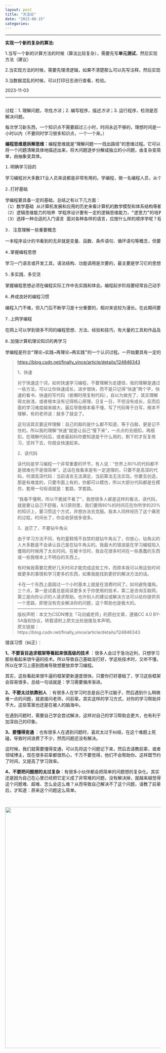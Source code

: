 ```yaml
---
layout: post
title: "方法论"
date: "2022-08-15"
categories: 
---
```

<hr />
<p><strong>实现一个新的复杂的算法:</strong></p>

<p>1.当写一个新的计算方法的时候（算法比较复杂），需要先写<strong>单元测试</strong>，然后实现方法（建议）</p>

<p>2.当实现方法的时候，需要先理清逻辑，如果不清楚那么可以先写注释，然后实现</p>

<p>3.当数据混乱的时候，可以打印日志进行查看，检验。</p>

<p>2023-11-03</p>

<hr />
<p><br />
过程：1. 理解问题，寻找<em>方法</em>；2. 编写程序，描述<em>方法</em>；3. 运行程序，检测是否解决问题。</p>

<p>每次学习新东西，一个知识点不需要超过三小时，时间永远不够的，理想时间是一小时以内（不要同时学习很多知识点，一个一个来。）</p>

<p><strong>编程思维是拆解思维：</strong><span style="color:#121212">编程思维就是&ldquo;理解问题一一找出路径&quot;的思维过程。它可以将一个问题清晰具体地描述出来，将大问题逐步分解成独立的小问题，由复杂变简单，由抽象变具体。</span></p>

<pre>
1.明确学习目的 

学习编程对大多数IT业人员来说都是非常有用的。学编程，做一名编程人员，从个人角度讲，可以解决在软件使用中所遇到的问题，改进现有软件，可以为自己找到一份理想的工作添加重要得砝码，有利于在求职道路上谋得一个好的职位；从国家的角度，可以为中国的软件产业做出应有的贡献，一名优秀的程序员永远是被争夺的对象。学习编程还能 锻炼思维，使我们的逻辑思维更加严密；能够不断享受到创新的乐趣，将一直有机会走在高科技的前沿，因为程序设计本身是一种创造性的工作。知识经济时代给我们带来了无限的机会，要想真正掌握计算机技术，并在IT行业里干出一番事业来，有所作为，具有一定的编程能力是一个基本条件和要求。 

2.打好基础 

学编程要具备一定的基础，总结之有以下几方面： 
（1）数学基础 从计算机发展和应用的历史来看计算机的数学模型和体系结构等都是有数学家提出的，最早的计算机也是为数值计算而设计的。因此，要学好计算机就要有一定的数学基础，出学者有高中水平就差不多了。 
（2）逻辑思维能力的培养 学程序设计要有一定的逻辑思维能力，&ldquo;逻思力&rdquo;的培养要长时间的实践锻炼。要想成为一名优秀的程序员，最重要的是掌握编程思想。要做到这一点必须在反复的实践、观察、分析、比较、总结中逐渐地积累。因此在学习编程过程中，我们不必等到什么都完全明白了才去动手实践，只要明白了大概，就要敢于自己动手去体验。谁都有第一次。有些问题只有通过实践后才能明白，也只有实践才能把老师和书上的知识变成自己的，高手都是这样成材的。 
（3）选择一种合适的入门语言 面对各种各样的语言，应按什么样的顺序学呢？程序设计工具不外乎如下几类： 1）本地开发 应用软件开发的工具有：Visual Basic 、Delphi 、VC++ ( C++ Builder ) 等；数据库开发工具有：Visual Foxpro 、Oracle Developer 、Power Builder 等。 2）跨平台开发 开发工具如 Java 等。 3）网络开发 对客户端开发工具如：Java Script 等；对服务器开发工具如：PHP 、ASP 、JSP 、ISAPI 、NSAPI 、CGI 等。 以上不同的环境下几种开发工具中 VB 法简单并容易理解，界面设计是可设化的，易学、易用。选 VB 作为入门的方向对出学者是较为适合的。 

3. 注意理解一些重要概念 

一本程序设计的书看到的无非就是变量、函数、条件语句、循环语句等概念，但要真正能进行编程应用，需要深入理解这些概念，在理解的基础上应用，不要只简单地学习语法、结构，而要吃透针对这些语法、结构的应用例子，做到举一反三，触类旁通。 

4.掌握编程思想 

学习一门语言或开发工具，语法结构、功能调用是次要的，最主要是学习它的思想。例如学习 VC 就要学习 Windows 的内在机理、什么是线程......；学习 COM 就要知道 VTALBE 、类厂、接口、idl......，关键是学一种思想，有了思想，那么我们就可以触类旁通。 

5.多实践、多交流 

掌握编程思想必须在编程实际工作中去实践和体会。编程起步阶段要经常自己动手设计程序，具体设计时不要拘泥于固定的思维方式，遇到问题要多想几种解决的方案。这就要多交流，各人的思维方式不同、角度各异，各有高招，通过交流可不断吸收别人的长处，丰富编程实践，帮助自己提高水平。亲自动手进行程序设计是创造性思维应用的体现，也是培养逻辑思维的好方法。 

6.养成良好的编程习惯 

编程入门不难，但入门后不断学习是十分重要的，相对来说较为漫长。在此期间要注意养成一些良好的编程习惯。编程风格的好坏很大程度影响程序质量。良好的编程风格可以使程序结构清晰合理，且使程序代码便于维护。如代码的缩进编排、变量命令规则的一致性、代码的注释等。 

7.上网学编程 

在网上可以学到很多不同的编程思想、方法、经验和技巧，有大量的工具和作品及相关的辅导材料供下载。例如网站&ldquo;编程课堂&rdquo;（<a href="http://best.yeah.net/" rel="nofollow" target="_blank">http://best.yeah.net/</a>）主要以 VB 和 Delph；教学和交流为主，提供大量实用技巧；网站&ldquo;现在时编程学园&rdquo;（<a href="http://pshool.yeah.net/" rel="nofollow" target="_blank">http://pshool.yeah.net/</a>）是专门介绍C、VC、VB、Delphi 等的综合编程网站；网站&ldquo; VB 编程乐园 &rdquo;（<a href="http://www.vbeden.com/" rel="nofollow" target="_blank">http://www.vbeden.com/</a>）提供内容丰富而且实用的编程技术文章、精选控件、源代码下载、计算机考试、相关软件以及编程书籍推荐等等。 

8.加强计算机理论知识的再学习 

学编程是符合&ldquo;理论&rarr;实践&rarr;再理论&rarr;再实践&rdquo;的一个认识过程。一开始要具有一定的计算机理论基础知识，包括编程所需的数学基础知识，具备了入门的条件，就可以开始编程的实践，从实践中可以发现问题需要加强计算机理论知识的再学习。程序人人皆可编，但当你发现编到一定程度很难再提高的时候，就要回头来学习一些计算机科学和数学基础理论。</pre>

<blockquote>
<p><a href="https://blog.csdn.net/finally_vince/article/details/124846343">https://blog.csdn.net/finally_vince/article/details/124846343</a></p>

<p>1、快速</p>

<p>对于快速这个词，如何快速学习编程，不要理解为走捷径，我的理解是通过一些方法，可以让你快速成长，进步很快，而不是只记得&ldquo;快速&rdquo;两个字，快速的看书、快速的写代码（偷懒时用复制代码），自以为做完了，其实理解得太肤浅，或者根本没有记得核心原理，日复一日，不但没有成长，反而后面的学习难度越来越大，最后导致根本看不懂，写了代码等于白写，根本不理解，有的老师说：敲多了就会了。</p>

<p>这句话其实要这样理解：自己的敲的是什么都不知道，等于白敲，更是记不住的。所以我的理解&ldquo;快速&rdquo;就是让自己&ldquo;慢下来&rdquo;，一点点的去细扣，再细扣，在理解代码后，或者最起码你要知道是干什么用的，剩下的才反复练习，坚持下去，你就会快速起来。</p>

<p>2、读代码</p>

<p>读代码是学习编程一个非常重要的环节，有人说：&ldquo;世界上80%的代码都不是很难也不是很简单&rdquo;。这话在我看来是有一定道理的，只要不是高深的代码，何谓高深代码：当前语言无法满足，当前算法无法实现。你要去创造，那是有难度的，只要市面上有的，你都可以模仿，所以大部分代码都是在模仿，套用一句俗语就是：套路，学套路。</p>

<p>&ldquo;我看不懂啊，所以干脆就不看了&rdquo;，我想很多人都是这样的看法，读代码，就是要让自己不舒服，8/2原则里，我们要用80%的时间花在你所学的20%的知识上，要习惯这个方式，并想办法去克服。我本人同样经历了这个痛苦的过程，时间长了，你会收获很多很多。</p>

<p>3、迷茫了，不要钻牛角尖</p>

<p>由于学习方法不同，有的童鞋情不自禁的就钻牛角尖了，你放心，钻角尖的人大多数是不会承认自己是在钻牛角尖的。我最大的错误是在学习编程陷入僵局的时候用了太长时间。在被卡住时，我会花很多时间在一些愚蠢的东西或一些我根本上不明白的东西上。</p>

<p>有时候我需要花费好几天时间才能完成这些工作，而原本我可以用这些时间做更多的事情和学习更多的东西，如果我能找到更好的解决方法的话。</p>

<p>卡在一个东西上面超过一个小时基本上就是在浪费时间了。如何避免僵局。三个点，第一是试着总是阅读更多关于你使用的技术，第二是咨询互联网，第三是向你认识的人请求帮助。也许别人的建议或解决方法可以给你提供另一个思路，即使没有完全解决你的问题，这个帮助也是极大的。<br />
&mdash;&mdash;&mdash;&mdash;&mdash;&mdash;&mdash;&mdash;&mdash;&mdash;&mdash;&mdash;&mdash;&mdash;&mdash;&mdash;<br />
版权声明：本文为CSDN博主「马剑威老师」的原创文章，遵循CC 4.0 BY-SA版权协议，转载请附上原文出处链接及本声明。<br />
原文链接：https://blog.csdn.net/finally_vince/article/details/124846343</p>
</blockquote>

<p>错误习惯（纠正）：</p>

<p><strong>1、不要盲目追求框架等看起来很高级的技术</strong> ：很多人会过于急功近利，只想学习那些看起来很牛逼的技术。所以导致自己基础没打好，学这些技术时，又听不懂，所以在学习上感到困难导致想要放弃学习编程。</p>

<p>其实，这些看起来很牛逼的框架更新速度很快，只要你打好基础了，学习这些框架会容易很多，总结一句话就是：学习需要循序渐进。</p>

<p><strong>2、不要太过依靠别人</strong> ：有很多人在学习时总是自己不过脑子，然后遇到什么稍微难一点的问题，就直接问老师，问前辈。其实这样的学习方式，对你的学习帮助并不大，这些答案也还是在被人的脑海中。</p>

<p>在遇到问题时，需要自己学会尝试解决，这样对自己的学习帮助会更大，也有利于加深自己的印象。</p>

<p><strong>3、要懂得变通 </strong>：也有很多人在遇到问题时，喜欢太过于纠结，在这个难题上死磕，导致时间浪费了不少，然而问题还没有解决。</p>

<p>这时候，我们就需要懂得变通，可以先将这个问题记下来，然后去请教前辈，或者领域博主，现在很多前辈都很热心，千万不要觉得，他们不会帮助你。这样既节约了时间，又提高了学习效率。</p>

<p><strong>4、不要把问题想的太过复杂</strong>：有很多小伙伴都会把简单的问题想的复杂化。其实还是因为自己在心里已经把它定义成了非常难的问题，没有解决掉，就越来越觉得这个问题难、超难、怎么会这么难？从而导致自己解决不了这个问题，请教了前辈后，才知道：原来这个问题这么简单。</p>

<p>&nbsp;</p>

<p><img src="/uploads/ckeditor/pictures/214/image-20220815160623-1.png" style="height:780px; width:974px" /></p>


